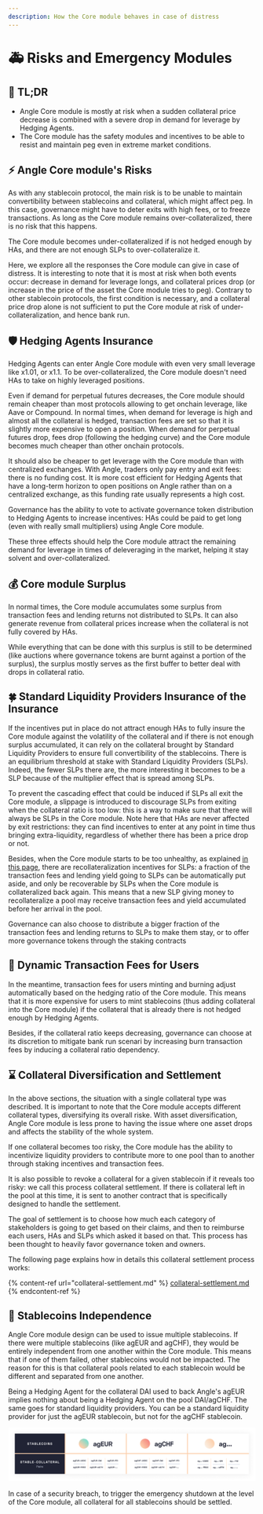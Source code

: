 ```yaml
---
description: How the Core module behaves in case of distress
---
```


# 🚑 Risks and Emergency Modules

## 🔎 TL;DR

- Angle Core module is mostly at risk when a sudden collateral price decrease is combined with a severe drop in demand for leverage by Hedging Agents.
- The Core module has the safety modules and incentives to be able to resist and maintain peg even in extreme market conditions.

## ⚡ Angle Core module's Risks

As with any stablecoin protocol, the main risk is to be unable to maintain convertibility between stablecoins and collateral, which might affect peg. In this case, governance might have to deter exits with high fees, or to freeze transactions. As long as the Core module remains over-collateralized, there is no risk that this happens.

The Core module becomes under-collateralized if is not hedged enough by HAs, and there are not enough SLPs to over-collateralize it.

Here, we explore all the responses the Core module can give in case of distress. It is interesting to note that it is most at risk when both events occur: decrease in demand for leverage longs, and collateral prices drop (or increase in the price of the asset the Core module tries to peg). Contrary to other stablecoin protocols, the first condition is necessary, and a collateral price drop alone is not sufficient to put the Core module at risk of under-collateralization, and hence bank run.

## 🛡️ Hedging Agents Insurance

Hedging Agents can enter Angle Core module with even very small leverage like x1.01, or x1.1. To be over-collateralized, the Core module doesn't need HAs to take on highly leveraged positions.

Even if demand for perpetual futures decreases, the Core module should remain cheaper than most protocols allowing to get onchain leverage, like Aave or Compound. In normal times, when demand for leverage is high and almost all the collateral is hedged, transaction fees are set so that it is slightly more expensive to open a position. When demand for perpetual futures drop, fees drop (following the hedging curve) and the Core module becomes much cheaper than other onchain protocols.

It should also be cheaper to get leverage with the Core module than with centralized exchanges. With Angle, traders only pay entry and exit fees: there is no funding cost. It is more cost efficient for Hedging Agents that have a long-term horizon to open positions on Angle rather than on a centralized exchange, as this funding rate usually represents a high cost.

Governance has the ability to vote to activate governance token distribution to Hedging Agents to increase incentives: HAs could be paid to get long (even with really small multipliers) using Angle Core module.

These three effects should help the Core module attract the remaining demand for leverage in times of deleveraging in the market, helping it stay solvent and over-collateralized.

## 💰 Core module Surplus

In normal times, the Core module accumulates some surplus from transaction fees and lending returns not distributed to SLPs. It can also generate revenue from collateral prices increase when the collateral is not fully covered by HAs.

While everything that can be done with this surplus is still to be determined (like auctions where governance tokens are burnt against a portion of the surplus), the surplus mostly serves as the first buffer to better deal with drops in collateral ratio.

## 🍀 Standard Liquidity Providers Insurance of the Insurance

If the incentives put in place do not attract enough HAs to fully insure the Core module against the volatility of the collateral and if there is not enough surplus accumulated, it can rely on the collateral brought by Standard Liquidity Providers to ensure full convertibility of the stablecoins. There is an equilibrium threshold at stake with Standard Liquidity Providers (SLPs). Indeed, the fewer SLPs there are, the more interesting it becomes to be a SLP because of the multiplier effect that is spread among SLPs.

To prevent the cascading effect that could be induced if SLPs all exit the Core module, a slippage is introduced to discourage SLPs from exiting when the collateral ratio is too low: this is a way to make sure that there will always be SLPs in the Core module. Note here that HAs are never affected by exit restrictions: they can find incentives to enter at any point in time thus bringing extra-liquidity, regardless of whether there has been a price drop or not.

Besides, when the Core module starts to be too unhealthy, as explained [in this page](../standard-liquidity-providers/), there are recollateralization incentives for SLPs: a fraction of the transaction fees and lending yield going to SLPs can be automatically put aside, and only be recoverable by SLPs when the Core module is collateralized back again. This means that a new SLP giving money to recollateralize a pool may receive transaction fees and yield accumulated before her arrival in the pool.

Governance can also choose to distribute a bigger fraction of the transaction fees and lending returns to SLPs to make them stay, or to offer more governance tokens through the staking contracts

## 💱 Dynamic Transaction Fees for Users

In the meantime, transaction fees for users minting and burning adjust automatically based on the hedging ratio of the Core module. This means that it is more expensive for users to mint stablecoins (thus adding collateral into the Core module) if the collateral that is already there is not hedged enough by Hedging Agents.

Besides, if the collateral ratio keeps decreasing, governance can choose at its discretion to mitigate bank run scenari by increasing burn transaction fees by inducing a collateral ratio dependency.

## ⌛ Collateral Diversification and Settlement

In the above sections, the situation with a single collateral type was described. It is important to note that the Core module accepts different collateral types, diversifying its overall riske. With asset diversification, Angle Core module is less prone to having the issue where one asset drops and affects the stability of the whole system.

If one collateral becomes too risky, the Core module has the ability to incentivize liquidity providers to contribute more to one pool than to another through staking incentives and transaction fees.

It is also possible to revoke a collateral for a given stablecoin if it reveals too risky: we call this process collateral settlement. If there is collateral left in the pool at this time, it is sent to another contract that is specifically designed to handle the settlement.

The goal of settlement is to choose how much each category of stakeholders is going to get based on their claims, and then to reimburse each users, HAs and SLPs which asked it based on that. This process has been thought to heavily favor governance token and owners.

The following page explains how in details this collateral settlement process works:

{% content-ref url="collateral-settlement.md" %}
[collateral-settlement.md](collateral-settlement.md)
{% endcontent-ref %}

## 📜 Stablecoins Independence

Angle Core module design can be used to issue multiple stablecoins. If there were multiple stablecoins (like agEUR and agCHF), they would be entirely independent from one another within the Core module.
This means that if one of them failed, other stablecoins would not be impacted. The reason for this is that collateral pools related to each stablecoin would be different and separated from one another.

Being a Hedging Agent for the collateral DAI used to back Angle's agEUR implies nothing about being a Hedging Agent on the pool DAI/agCHF. The same goes for standard liquidity providers. You can be a standard liquidity provider for just the agEUR stablecoin, but not for the agCHF stablecoin.

![Core module collateral pools are different from one stablecoin to another](../../../.gitbook/assets/Docs-split_of_funds_in_the_protocol.jpg)

In case of a security breach, to trigger the emergency shutdown at the level of the Core module, all collateral for all stablecoins should be settled.
